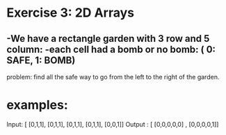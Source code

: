# Exercise 3: 2D Arrays

## -We have a rectangle garden with 3 row and 5 column: -each cell had a bomb or no bomb: ( 0: SAFE, 1: BOMB)

problem: find all the safe way to go from the left to the right of the
garden.

# examples:

Input: [ [0,1,1], [0,1,1], [0,1,1], [0,1,1], [0,0,1]]
Output : [ [0,0,0,0,0] , [0,0,0,0,1]]
